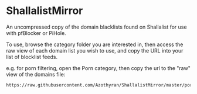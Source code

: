 # ShallalistMirror
An uncompressed copy of the domain blacklists found on Shallalist for use with pfBlocker or PiHole.

To use, browse the category folder you are interested in, then access the raw view of each domain list you wish to use, and copy the URL into your list of blocklist feeds.

e.g. for porn filtering, open the Porn category, then copy the url to the "raw" view of the domains file:

    https://raw.githubusercontent.com/Azothyran/ShallalistMirror/master/porn/domains

